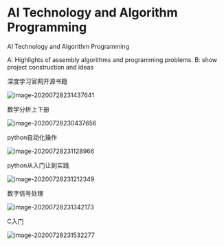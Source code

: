 # AI Technology and Algorithm Programming

 AI Technology and Algorithm Programming



  A: Highlights of assembly algorithms and programming problems. 
 B: show project construction and ideas

深度学习官网开源书籍

![image-20200728231437641](C:\Users\kangs\AppData\Roaming\Typora\typora-user-images\image-20200728231437641.png)

数学分析上下册

![image-20200728230437656](C:\Users\kangs\AppData\Roaming\Typora\typora-user-images\image-20200728230437656.png)

python自动化操作

![image-20200728231128966](C:\Users\kangs\AppData\Roaming\Typora\typora-user-images\image-20200728231128966.png)

python从入门让到实践

![image-20200728231212349](C:\Users\kangs\AppData\Roaming\Typora\typora-user-images\image-20200728231212349.png)

数字信号处理

![image-20200728231342173](C:\Users\kangs\AppData\Roaming\Typora\typora-user-images\image-20200728231342173.png)



C入门

![image-20200728231532277](C:\Users\kangs\AppData\Roaming\Typora\typora-user-images\image-20200728231532277.png)